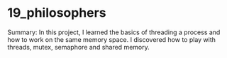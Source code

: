 
# 19_philosophers

Summary: In this project, I learned the basics of threading a process and how to
work on the same memory space. I discovered how to play with threads, mutex, semaphore and shared memory.

